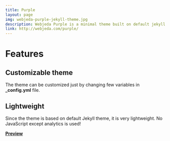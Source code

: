 ```yaml
---
title: Purple
layout: page
img: webjeda-purple-jekyll-theme.jpg
description: Webjeda Purple is a minimal theme built on default jekyll theme. It is very light highly customizable. Suitable for minimal blogs.
link: http://webjeda.com/purple/
---
```


# Features

## Customizable theme

The theme can be customized just by changing few variables in **\_config.yml** file.

## Lightweight

Since the theme is based on default Jekyll theme, it is very lightweight. No JavaScript except analytics is used!

[**Preview**]({{page.link}})
